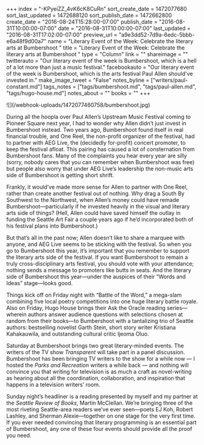 +++
index = "-KPyeiZZ_4vK6cK8CuRn"
sort_create_date = 1472077680
sort_last_updated = 1472688120
sort_publish_date = 1472662800
create_date = "2016-08-24T15:28:00-07:00"
publish_date = "2016-08-31T10:00:00-07:00"
date = "2016-08-31T10:00:00-07:00"
last_updated = "2016-08-31T17:02:00-07:00"
preview_url = "a9e3dd52-7d9a-6edc-5bbb-e6a48f9d00a7"
name = "Literary Event of the Week: Celebrate the literary arts at Bumbershoot "
title = "Literary Event of the Week: Celebrate the literary arts at Bumbershoot "
type = "Column"
link = ""
shareimage = ""
twitterauto = "Our literary event of the week is Bumbershoot, which is a hell of a lot more than just a music festival."
facebookauto = "Our literary event of the week is Bumbershoot, which is the arts festival Paul Allen should've invested in."
make_image_tweet = "False"
notes_byline = ["writers/paul-constant.md"]
tags_notes = ["tags/bumbershoot.md", "tags/paul-allen.md", "tags/hugo-house.md"]
notes_about = ""
books = ""
+++
<p class="image">![](/webhook-uploads/1472077460758/bumbershoot.jpg)</p>

During all the hoopla over Paul Allen’s Upstream Music Festival coming to Pioneer Square next year, I had to wonder why Allen didn’t just invest in Bumbershoot instead. Two years ago, Bumbershoot found itself in real financial trouble, and One Reel, the non-profit organizer of the festival, had to partner with AEG Live, the (decidedly for-profit) concert promoter, to keep the festival afloat. This pairing has caused a lot of consternation from Bumbershoot fans. Many of the complaints you hear every year are silly (sorry, nobody cares that you can remember when Bumbershoot was free) but people also worry that under AEG Live’s leadership the non-music arts side of Bumbershoot is getting short shrift.

Frankly, it would’ve made more sense for Allen to partner with One Reel, rather than create another festival out of nothing. Why drag a South By Southwest to the Northwest, when Allen’s money could have remade Bumbershoot—particularly if he invested heavily in the visual and literary arts side of things? (Hell, Allen could have saved himself the outlay in funding the Seattle Art Fair a couple years ago if he’d incorporated both of his festival plans into Bumbershoot.)

But that’s all in the past now; Allen doesn’t like to share a marquee with anyone, and AEG Live seems to be sticking with the festival. So when you go to Bumbershoot this year, it’s important that you remember to support the literary arts side of the festival. If you want Bumbershoot to remain a truly cross-disciplinary arts festival, you should vote with your attendance; nothing sends a message to promoters like butts in seats. And the literary side of Bumbershoot this year—under the auspices of their “Words and Ideas” stage—looks good. 

Things kick off on Friday night with “Battle of the Word,” a mega-slam combining five local poetry competitions into one huge literary battle royale.  Also on Friday, Hugo House brings their Ask the Oracle reading series—wherein authors answer audience questions with selections chosen at random from their books—to Bumbershoot with a tantalizing trio of Seattle authors: bestselling novelist Garth Stein, short story writer Kristiana Kahakauwila, and outstanding cultural critic Ijeoma Oluo.

Saturday at Bumbershoot brings two great literary-minded events. The writers of the TV show *Transparent* will take part in a panel discussion. Bumbershoot has been bringing TV writers to the show for a while now — I hosted the *Parks and Recreation* writers a while back — and nothing will convince you that writing for television is as much a craft as novel-writing as hearing about all the coordination, collaboration, and inspiration that happens in a television writers’ room. 

Sunday night’s headliner is a reading presented by myself and my partner at the *Seattle Review of Books*, Martin McClellan. We’re bringing three of the most riveting Seattle-area readers we’ve ever seen—poets EJ Koh, Robert Lashley, and Sherman Alexie—together on one stage for the very first time. If you ever needed convincing that literary programming is an essential part of Bumbershoot, any one of these four events should provide all the proof you need. 

